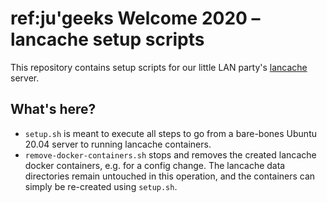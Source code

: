 # ref:ju'geeks Welcome 2020 – lancache setup scripts

This repository contains setup scripts for our little LAN party's [lancache](https://www.lancache.net) server.

## What's here?

* `setup.sh` is meant to execute all steps to go from a bare-bones Ubuntu 20.04 server to running lancache containers.
* `remove-docker-containers.sh` stops and removes the created lancache docker containers, e.g. for a config change.
  The lancache data directories remain untouched in this operation, and the containers can simply be re-created using
  `setup.sh`.
